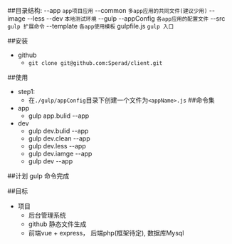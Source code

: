 ##目录结构:
	--app			`app项目应用`
	--common 		`多app应用的共同文件(建议少用)`
		--image
		--less
	--dev			`本地测试环境`
	--gulp
		--appConfig `各app应用的配置文件`
		--src		`gulp 扩展命令`
		--template  `各app使用模板`
	gulpfile.js 	`gulp 入口`

##安装
* github
	* `git clone git@github.com:Sperad/client.git`

##使用
* step1: 
	* 在`./gulp/appConfig`目录下创建一个文件为`<appName>.js`
##命令集
* app
	* gulp app.bulid --app <appName>
* dev
	* gulp dev.bulid --app <appName>
	* gulp dev.clean --app <appName>
	* gulp dev.less  --app <appName>
	* gulp dev.iamge --app <appName>
	* gulp dev		 --app <appName>

##计划
	gulp 命令完成

##目标
* 项目
	* 后台管理系统
	* github 静态文件生成
	* 前端vue + express， 后端php(框架待定), 数据库Mysql